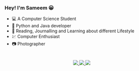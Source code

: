 ### Hey! I'm Sameem 😀
- 💻 A Computer Science Student
- 👩‍ Python and Java developer
- 📝 Reading, Journalling and Learning about different Lifestyle
- 💹 Computer Enthusiast
- 📷 Photographer

#
<p align="center">
<a href="https://mobile.twitter.com/SameemAmjad">
<img src="https://img.shields.io/badge/twitter-%231DA1F2.svg?&style=for-the-badge&logo=twitter&logoColor=white" />
</a>
  <a href="https://www.instagram.com/amjadsameem/">
<img  src="https://img.shields.io/badge/instagram-%23E4405F.svg?&style=for-the-badge&logo=instagram&logoColor=white" />
</a>
  <a href="https://www.facebook.com/profile.php?id=100060922623757">
<img  src="https://img.shields.io/badge/facebook-%231877F2.svg?&style=for-the-badge&logo=facebook&logoColor=white" />
</a>
</p>
